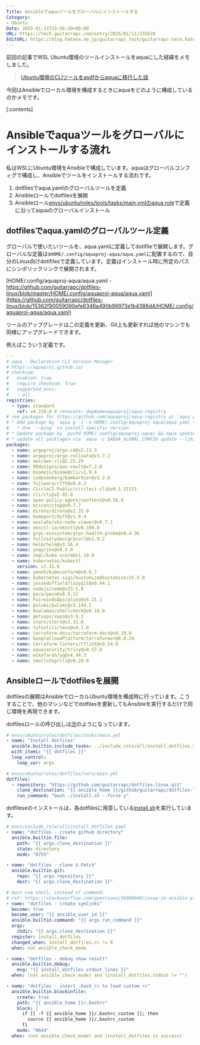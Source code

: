 ```yaml
---
Title: Ansibleでaquaツールをグローバルにインストールする
Category:
- Ubuntu
Date: 2025-01-11T23:56:39+09:00
URL: https://tech.guitarrapc.com/entry/2025/01/11/235639
EditURL: https://blog.hatena.ne.jp/guitarrapc_tech/guitarrapc-tech.hatenablog.com/atom/entry/6802418398319320457
---
```


前回の記事でWSL Ubuntu環境のツールインストールをaquaにした経緯をメモしました。

> [Ubuntu環境のCLIツールをasdfからaquaに移行した話](https://tech.guitarrapc.com/entry/2025/01/10/235851)

今回はAnsibleでローカル環境を構成するときにaquaをどのように構成しているのかメモです。

[:contents]

# Ansibleでaquaツールをグローバルにインストールする流れ

私はWSLにUbuntu環境をAnsibleで構成しています。aquaはグローバルコンフィグで構成し、Ansibleでツールをインストールする流れです。

1. dotfilesでaqua.yamlのグローバルツールを定義
2. Ansibleロールでdotfilesを展開
3. Ansibleロール[envs/ubuntu/roles/tools/tasks/main.ymlのaqua role](https://github.com/guitarrapc/local-provisioner/blob/f1462e9f36be10815ca101c791ab1a7d3098a6fa/envs/ubuntu/roles/tools/tasks/main.yml#L49)で定義に沿ってaquaのグローバルインストール

## dotfilesでaqua.yamlのグローバルツール定義

グローバルで使いたいツールを、aqua.yamlに定義してdotifileで展開します。グローバルな定義は`$HOME/.config/aquaproj-aqua/aqua.yaml`に配置するので、自分のLinux向けdotifilesで定義しています。定義はインストール時に所定のパスにシンボリックリンクで展開されます。

[HOME/.config/aquaproj-aqua/aqua.yaml - https://github.com/guitarrapc/dotfiles-linux/blob/master/HOME/.config/aquaproj-aqua/aqua.yaml](https://github.com/guitarrapc/dotfiles-linux/blob/15362f90059090efe6346a490b96973e1b4386d4/HOME/.config/aquaproj-aqua/aqua.yaml)

ツールのアップグレードはこの定義を更新、Git上も更新すれば他のマシンでも同様にアップグレードできます。

例えばこういう定義です。

```yaml
---
# aqua - Declarative CLI Version Manager
# https://aquaproj.github.io/
# checksum:
#   enabled: true
#   require_checksum: true
#   supported_envs:
#   - all
registries:
  - type: standard
    ref: v4.219.0 # renovate: depName=aquaproj/aqua-registry
# see packages for https://github.com/aquaproj/aqua-registry or `aqua g`
# * Add package by `aqua g -i -o HOME/.config/aquaproj-aqua/aqua.yaml <pacakge>`
#   * Use `--ping` to install specific version
# * Update package by `pushd HOME/.config/aquaproj-aqua/ && aqua update && popd`
# * update all packlages via `aqua -c $AQUA_GLOBAL_CONFIG update --limit 10`
packages:
  - name: argoproj/argo-cd@v2.13.3
  - name: argoproj/argo-rollouts@v1.7.2
  - name: aws/aws-cli@2.22.29
  - name: 99designs/aws-vault@v7.2.0
  - name: biomejs/biome@cli/v1.9.4
  - name: codesenberg/bombardier@v1.2.6
  - name: fujiwara/cfft@v0.8.2
  - name: CircleCI-Public/circleci-cli@v0.1.31151
  - name: cli/cli@v2.65.0
  - name: open-policy-agent/conftest@v0.56.0
  - name: bcicen/ctop@v0.7.7
  - name: direnv/direnv@v2.35.0
  - name: homeport/dyff@v1.9.4
  - name: awslabs/eks-node-viewer@v0.7.1
  - name: eksctl-io/eksctl@v0.199.0
  - name: grpc-ecosystem/grpc-health-probe@v0.4.36
  - name: fullstorydev/grpcurl@v1.9.2
  - name: helm/helm@v3.16.4
  - name: ynqa/jnv@v0.5.0
  - name: zegl/kube-score@v1.19.0
  - name: kubernetes/kubectl
    version: v1.31.0
  - name: yannh/kubeconform@v0.6.7
  - name: kubernetes-sigs/kustomize@kustomize/v5.5.0
  - name: jesseduffield/lazygit@v0.44.1
  - name: nodejs/node@v23.5.0
  - name: peco/peco@v0.5.11
  - name: FairwindsOps/pluto@v5.21.1
  - name: pulumi/pulumi@v3.144.1
  - name: koalaman/shellcheck@v0.10.0
  - name: getsops/sops@v3.9.3
  - name: stern/stern@v1.31.0
  - name: tofuutils/tenv@v4.1.0
  - name: terraform-docs/terraform-docs@v0.19.0
  - name: GoogleCloudPlatform/terraformer@0.8.24
  - name: terraform-linters/tflint@v0.54.0
  - name: aquasecurity/trivy@v0.57.0
  - name: mikefarah/yq@v4.44.3
  - name: smallstep/cli@v0.28.0
```

## Ansibleロールでdotfilesを展開

dotfilesの展開はAnsibleでローカルUbuntu環境を構成時に行っています。こうすることで、他のマシンなどでdotfilesを更新してもAnsibleを実行するだけで同じ環境を再現できます。

dotfilesロールの呼び出しは[次](https://github.com/guitarrapc/local-provisioner/blob/f1462e9f36be10815ca101c791ab1a7d3098a6fa/envs/ubuntu/roles/dotfiles/vars/main.yml)のようになっています。

```yaml
# envs/ubuntu/roles/dotfiles/tasks/main.yml
- name: "Install dotfiles"
  ansible.builtin.include_tasks: ../include_role/all/install_dotfiles.yaml
  with_items: "{{ dotfiles }}"
  loop_control:
    loop_var: args

# envs/ubuntu/roles/dotfiles/vars/main.yml
dotfiles:
  - repository: "https://github.com/guitarrapc/dotfiles-linux.git"
    clone_destination: "{{ ansible_home }}/github/guitarrapc/dotfiles-linux"
    run_command: "bash ./install.sh --force y"
```

dotfileseのインストールは、各dotfilesに用意している[install.sh](https://github.com/guitarrapc/dotfiles-linux/blob/master/install.sh)を実行しています。

```yaml
# envs/include_role/all/install_dotfiles.yaml
- name: "dotfiles - create github directory"
  ansible.builtin.file:
    path: "{{ args.clone_destination }}"
    state: directory
    mode: "0755"

- name: "dotfiles - clone & Fetch"
  ansible.builtin.git:
    repo: "{{ args.repository }}"
    dest: "{{ args.clone_destination }}"

# must use shell, instead of command.
# ref: https://stackoverflow.com/questions/56989048/issue-in-ansible-playbook-command/56991314
- name: "dotfiles - create symlinks"
  become: true
  become_user: "{{ ansible_user_id }}"
  ansible.builtin.command: "{{ args.run_command }}"
  args:
    chdir: "{{ args.clone_destination }}"
  register: install_dotfiles
  changed_when: install_dotfiles.rc != 0
  when: not ansible_check_mode

- name: "dotfiles - debug show result"
  ansible.builtin.debug:
    msg: "{{ install_dotfiles.stdout_lines }}"
  when: (not ansible_check_mode) and (install_dotfiles.stdout != "")

- name: "dotfiles - insert .bash_rc to load custom rc"
  ansible.builtin.blockinfile:
    create: true
    path: "{{ ansible_home }}/.bashrc"
    block: |
      if [[ -f {{ ansible_home }}/.bashrc_custom ]]; then
        source {{ ansible_home }}/.bashrc_custom
      fi
    mode: "0644"
  when: (not ansible_check_mode) and (install_dotfiles is success)
```

##
